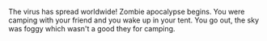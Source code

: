 The virus has spread worldwide! Zombie apocalypse begins.
You were camping with your friend and you wake up in your tent. You go out, the sky was foggy which 
wasn't a good they for camping. 
